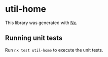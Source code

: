 # util-home

This library was generated with [Nx](https://nx.dev).

## Running unit tests

Run `nx test util-home` to execute the unit tests.
